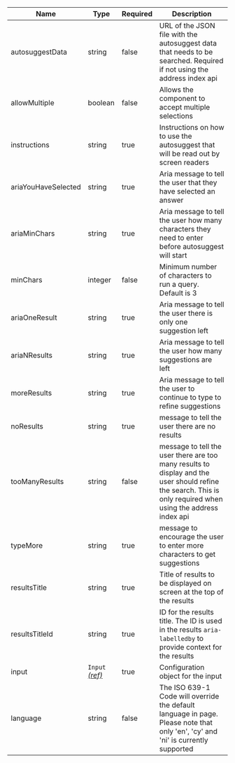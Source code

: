 | Name                  | Type                                                          | Required                         | Description                                                                                                                                                  |
| --------------------- | ------------------------------------------------------------- | -------------------------------- | ------------------------------------------------------------------------------------------------------------------------------------------------------------ |
| autosuggestData       | string                                                        | false                            | URL of the JSON file with the autosuggest data that needs to be searched. Required if not using the address index api                                        |
| allowMultiple         | boolean                                                       | false                            | Allows the component to accept multiple selections                                                                                                           |
| instructions          | string                                                        | true                             | Instructions on how to use the autosuggest that will be read out by screen readers                                                                           |
| ariaYouHaveSelected   | string                                                        | true                             | Aria message to tell the user that they have selected an answer                                                                                              |
| ariaMinChars          | string                                                        | true                             | Aria message to tell the user how many characters they need to enter before autosuggest will start                                                           |
| minChars              | integer                                                       | false                            | Minimum number of characters to run a query. Default is 3                                                                                                    |
| ariaOneResult         | string                                                        | true                             | Aria message to tell the user there is only one suggestion left                                                                                              |
| ariaNResults          | string                                                        | true                             | Aria message to tell the user how many suggestions are left                                                                                                  |
| moreResults           | string                                                        | true                             | Aria message to tell the user to continue to type to refine suggestions                                                                                      |
| noResults             | string                                                        | true                             | message to tell the user there are no results                                                                                                                |
| tooManyResults        | string                                                        | false                            | message to tell the user there are too many results to display and the user should refine the search. This is only required when using the address index api |
| typeMore              | string                                                        | true                             | message to encourage the user to enter more characters to get suggestions                                                                                    |
| resultsTitle          | string                                                        | true                             | Title of results to be displayed on screen at the top of the results                                                                                         |
| resultsTitleId        | string                                                        | true                             | ID for the results title. The ID is used in the results `aria-labelledby` to provide context for the results                                                 |
| input                 | `Input` [_(ref)_](/components/input)                          | true                             | Configuration object for the input                                                                                                                           |
| language              | string                                                        | false                            | The ISO 639-1 Code will override the default language in page. Please note that only 'en', 'cy' and 'ni' is currently supported                              |
